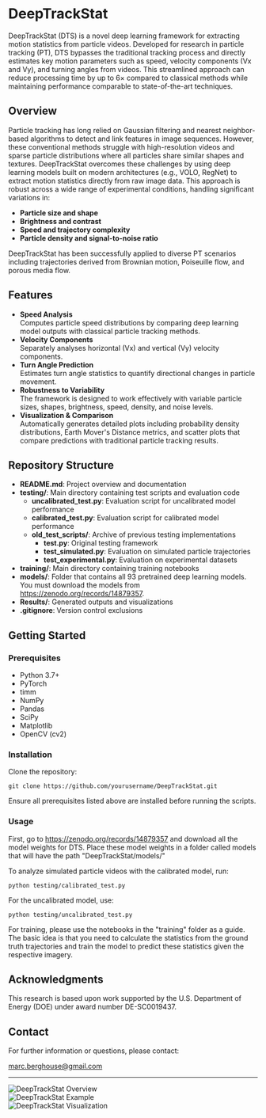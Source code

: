 # DeepTrackStat

DeepTrackStat (DTS) is a novel deep learning framework for extracting motion statistics from particle videos. Developed for research in particle tracking (PT), DTS bypasses the traditional tracking process and directly estimates key motion parameters such as speed, velocity components (Vx and Vy), and turning angles from videos. This streamlined approach can reduce processing time by up to 6× compared to classical methods while maintaining performance comparable to state-of-the-art techniques.

## Overview

Particle tracking has long relied on Gaussian filtering and nearest neighbor-based algorithms to detect and link features in image sequences. However, these conventional methods struggle with high-resolution videos and sparse particle distributions where all particles share similar shapes and textures. DeepTrackStat overcomes these challenges by using deep learning models built on modern architectures (e.g., VOLO, RegNet) to extract motion statistics directly from raw image data. This approach is robust across a wide range of experimental conditions, handling significant variations in:
- **Particle size and shape**
- **Brightness and contrast**
- **Speed and trajectory complexity**
- **Particle density and signal-to-noise ratio**

DeepTrackStat has been successfully applied to diverse PT scenarios including trajectories derived from Brownian motion, Poiseuille flow, and porous media flow.

## Features

- **Speed Analysis**  
  Computes particle speed distributions by comparing deep learning model outputs with classical particle tracking methods.
- **Velocity Components**  
  Separately analyses horizontal (Vx) and vertical (Vy) velocity components.
- **Turn Angle Prediction**  
  Estimates turn angle statistics to quantify directional changes in particle movement.
- **Robustness to Variability**  
  The framework is designed to work effectively with variable particle sizes, shapes, brightness, speed, density, and noise levels.
- **Visualization & Comparison**  
  Automatically generates detailed plots including probability density distributions, Earth Mover's Distance metrics, and scatter plots that compare predictions with traditional particle tracking results.

## Repository Structure

- **README.md**: Project overview and documentation
- **testing/**: Main directory containing test scripts and evaluation code
  - **uncalibrated_test.py**: Evaluation script for uncalibrated model performance
  - **calibrated_test.py**: Evaluation script for calibrated model performance
  - **old_test_scripts/**: Archive of previous testing implementations
    - **test.py**: Original testing framework
    - **test_simulated.py**: Evaluation on simulated particle trajectories
    - **test_experimental.py**: Evaluation on experimental datasets
- **training/**: Main directory containing training notebooks
- **models/**: Folder that contains all 93 pretrained deep learning models. You must download the models from https://zenodo.org/records/14879357.
- **Results/**: Generated outputs and visualizations
- **.gitignore**: Version control exclusions

## Getting Started

### Prerequisites

- Python 3.7+
- PyTorch
- timm
- NumPy
- Pandas
- SciPy
- Matplotlib
- OpenCV (cv2)

### Installation

Clone the repository:

```
git clone https://github.com/yourusername/DeepTrackStat.git
```

Ensure all prerequisites listed above are installed before running the scripts.

### Usage

First, go to https://zenodo.org/records/14879357 and download all the model weights for DTS. Place these model weights in a folder called models that will have the path "DeepTrackStat/models/"

To analyze simulated particle videos with the calibrated model, run:

```
python testing/calibrated_test.py
```

For the uncalibrated model, use:

```
python testing/uncalibrated_test.py
```

For training, please use the notebooks in the "training" folder as a guide. The basic idea is that you need to calculate the statistics from the ground truth trajectories and train the model to predict these statistics given the respective imagery.


## Acknowledgments

This research is based upon work supported by the U.S. Department of Energy (DOE) under award number DE-SC0019437.

## Contact

For further information or questions, please contact:

marc.berghouse@gmail.com

---

![DeepTrackStat Overview](https://github.com/mberghouse/DeepTrackStat/assets/55556564/24d7167e-c2c3-4932-a7f6-445e9f294800)  
![DeepTrackStat Example](https://github.com/mberghouse/DeepTrackStat/assets/55556564/6b9ae068-ca31-4ad1-b795-3204176ec993)  
![DeepTrackStat Visualization](https://github.com/mberghouse/DeepTrackStat/assets/55556564/56f561d2-cd4b-47fc-8df4-cbfbaa38603a)

 

